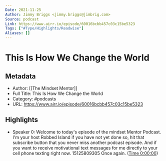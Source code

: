 ```yaml
---
Date: 2021-11-25
Author: Jimmy Briggs <jimmy.briggs@jimbrig.com>
Source: podcast
Link: https://www.airr.io/episode/60016bcbb457c03c15be5323
Tags: ["#Type/Highlights/Readwise"]
Aliases: []
---
```

# This Is How We Change the World

## Metadata
- Author: [[The Mindset Mentor]]
- Full Title: This Is How We Change the World
- Category: #podcasts
- URL: https://www.airr.io/episode/60016bcbb457c03c15be5323

## Highlights
- Speaker 0: Welcome to today's episode of the mindset Mentor Podcast. I'm your host Robbed Island if you have not yet done so, hit that subscribe button that you never miss another podcast episode. And if you want to receive motivational text messages for me directly to your cell phone texting right now. 15125809305 Once again. ([Time 0:00:00](https://www.airr.io/quote/6001fd35f34dae0c0830e9b3))
